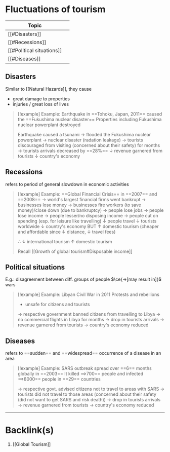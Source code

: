 # Fluctuations of tourism
| Topic                     |  |
| ------------------------- | --- |
| [[#Disasters]]            |     |
| [[#Recessions]]           |     |
| [[#Political situations]] |     |
| [[#Diseases]]             |     |
## Disasters
Similar to [[Natural Hazards]], they cause
- great damage to properties
- injuries / great loss of lives
>[!example] Example: Earthquake in ==Tohoku, Japan, 2011== caused the ==Fukushima nuclear disaster==
>Properties including Fukushima nuclear powerplant destroyed
>
>Earthquake caused a tsunami
>$\rightarrow$ flooded the Fukushima nuclear powerplant
>$\rightarrow$ nuclear disaster (radation leakage)
>$\rightarrow$ tourists discouraged from visiting (concerned about their safety) for months
>$\rightarrow$ tourists arrivals decreased by ==28%==
>$\downarrow$ revenue garnered from tourists
>$\downarrow$ country's economy
## Recessions
refers to period of general slowdown in economic activities
>[!example] Example: ==Global Financial Crisis== in ==2007== and ==2008==
>$\rightarrow$ world's largest financial firms went bankrupt
>$\rightarrow$ businesses lose money
>$\rightarrow$ businesses fire workers (to save money)/close down (due to bankruptcy)
>$\rightarrow$ people lose jobs
>$\rightarrow$ people lose income
>$\rightarrow$ people lesser/no disposing income
>$\rightarrow$ people cut on spending (esp. for leisure like travelling)
>$\downarrow$ people travel
>$\downarrow$ tourists worldwide
>$\downarrow$ country's economy
>BUT
>$\uparrow$ domestic tourism (cheaper and affordable since $\downarrow$ distance, $\downarrow$ travel fees)
>
>$\therefore$
>$\downarrow$ international tourism
>$\uparrow$ domestic tourism
>
>Recall [[Growth of global tourism#Disposable income]]
## Political situations
E.g.: disagreement between diff. groups of people $\ce{->[may result in]}$ wars
>[!example] Example: Libyan Civil War in 2011
>Protests and rebellions
>- unsafe for citizens and tourists
>
>$\rightarrow$ respective government banned citizens from travelling to Libya
>$\rightarrow$ no commercial flights in Libya for months
>$\rightarrow$ drop in tourists arrivals
>$\rightarrow$ revenue garnered from tourists
>$\rightarrow$ country's economy reduced
## Diseases
refers to ==sudden== and ==widespread== occurrence of a disease in an area
>[!example] Example: SARS outbreak spread over ==6== months globally in ==2003==
>It killed ==>700== people and infected ==>8000== people in ==29== countries
>
>$\rightarrow$ respective govt. advised citizens not to travel to areas with SARS
>$\rightarrow$ tourists did not travel to those areas (concerned about their safety (did not want to get SARS and risk death))
>$\rightarrow$ drop in tourists arrivals
>$\rightarrow$ revenue garnered from tourists
>$\rightarrow$ country's economy reduced

---
# Backlink(s)
1. [[Global Tourism]]